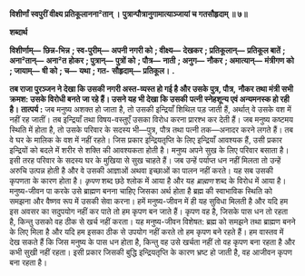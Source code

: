 **विशीर्णां स्वपुरीं वीक्ष्य प्रतिकूलानना²तान् ।** **पुत्रान्पौत्रानुगामात्याञ्जायां च गतसौहृदाम् ॥ ७॥** 

**शब्दार्थ** 

**विशीर्णाम्—** **छिन्न-भिन्न** **; स्व-पुरीम्—** **अपनी नगरी को** **; वीक्ष्य—** **देखकर** **; प्रतिकूलान्—** **प्रतिकूल बातें** **; अना²तान्—** **अना²त** **होकर** **; पुत्रान्—** **पुत्रों को** **; पौत्र—** **नाती** **; अनुग—** **नौकर** **; अमात्यान्—** **मंत्रीगण को** **; जायाम्—** **षी को** **; च—** **यथा** **; गत-** **सौहृदाम्—** **प्रतिकूल।** **.** 

**तब राजा पुरञ्जन ने देखा कि उसकी नगरी अस्त-व्यस्त हो गई है और उसके पुत्र, पौत्र,** **नौकर तथा मंत्री सभी क्रमश: उसके विरोधी बनते जा रहे हैं। उसने यह भी देखा कि उसकी** **पत्नी स्नेहशून्य एवं अन्यमनस्क हो रही है।** **तात्पर्य :** जब मनुष्य अशक्त हो जाता है, तो उसकी इन्द्रियाँ शिथिल पड़ जाती हैं, अर्थात् वे उसके वश में नहीं रह जातीं। तब इन्द्रियाँ तथा विषय-वस्तुएँ उसका विरोध करना प्रारश्भ कर देती हैं। जब मनुष्य कष्टमय स्थिति में होता है, तो उसके परिवार के सदस्य भी—पुत्र, पौत्र तथा पत्नी तक—अनादर करने लगते हैं। तब वे घर के मालिक के वश में नहीं रहते। जिस प्रकार इन्द्रियतृप्ति के लिए इन्द्रियाँ आवश्यक हैं, उसी प्रकार इन्द्रियों को बदले में शरीर से शक्ति की आवश्यकता होती है। मनुष्य अपने सुख के लिए परिवार बसाता है। इसी तरह परिवार के सदस्य घर के मुखिया से सुख चाहते हैं। जब उन्हें पर्याप्त धन नहीं मिलता तो उन्हें अरुचि उत्पन्न होती है और वे उसकी आज्ञाओं अथवा इच्छाओं का पालन नहीं करते। यह सब उसकी कृपणता के कारण होता है। *कृपण* शब्द छठे श्लोक में आया है और यह *ब्राह्मण* शब्द के विरोध में आया है। मनुष्य-जीवन पा करके उसे ब्राह्मण बनना चाहिए जिसका अर्थ होता है ब्रह्म की स्वाभाविक स्थिति को समझना और वैष्णव रूप में उसकी सेवा करना। हमें मनुष्य-जीवन में ही यह सुविधा मिलती है और यदि हम इस अवसर का सदुपयोग नहीं कर पाते तो हम कृपण बन जाते हैं। कृपण वह है, जिसके पास धन तो रहता है, किन्तु उसको वह ठीक से खर्च नहीं करता। यह मनुष्य-जीवन विशेषत: ब्रह्म को समझने तथा ब्राह्मण बनने के लिए मिला है और यदि हम इसका ठीक से उपयोग नहीं करते तो हम कृपण बने रहते हैं। हम वास्तव में देख सकते हैं कि जिस मनुष्य के पास धन होता है, किन्तु वह उसे खर्चता नहीं तो वह कृपण बना रहता है और कभी सुखी नहीं रहता। इसी प्रकार जिसकी बुद्धि इन्द्रियतृप्ति के कारण भ्रष्ट हो जाती है, वह आजीवन कृपण बना रहता है।  